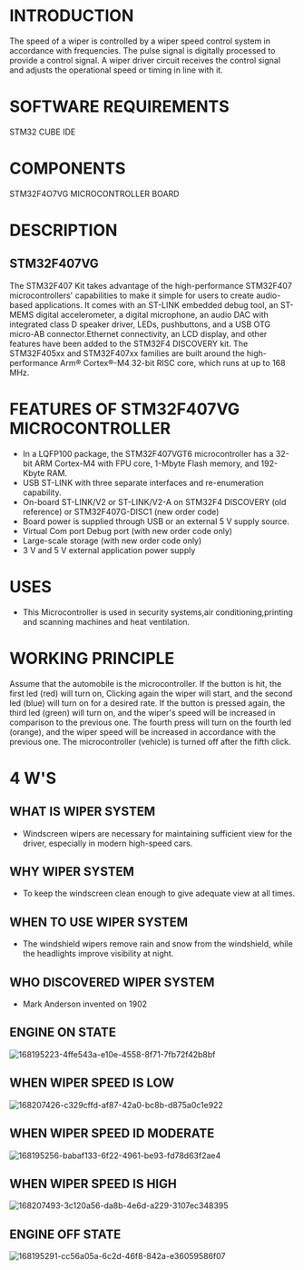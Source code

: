 # INTRODUCTION
The speed of a wiper is controlled by a wiper speed control system in accordance with frequencies. The pulse signal is digitally processed to provide a control signal. A wiper driver circuit receives the control signal and adjusts the operational speed or timing in line with it.
# SOFTWARE REQUIREMENTS
STM32 CUBE IDE
# COMPONENTS
STM32F4O7VG MICROCONTROLLER BOARD
# DESCRIPTION
## STM32F407VG
The STM32F407 Kit takes advantage of the high-performance STM32F407 microcontrollers' capabilities to make it simple for users to create audio-based applications. It comes with an ST-LINK embedded debug tool, an ST-MEMS digital accelerometer, a digital microphone, an audio DAC with integrated class D speaker driver, LEDs, pushbuttons, and a USB OTG micro-AB connector.Ethernet connectivity, an LCD display, and other features have been added to the STM32F4 DISCOVERY kit. The STM32F405xx and STM32F407xx families are built around the high-performance Arm® Cortex®-M4 32-bit RISC core, which runs at up to 168 MHz.
# FEATURES OF STM32F407VG MICROCONTROLLER
* In a LQFP100 package, the STM32F407VGT6 microcontroller has a 32-bit ARM Cortex-M4 with FPU core, 1-Mbyte Flash memory, and 192-Kbyte RAM.
* USB ST-LINK with three separate interfaces and re-enumeration capability.
* On-board ST-LINK/V2 or ST-LINK/V2-A on STM32F4 DISCOVERY (old reference) or STM32F407G-DISC1 (new order code)
* Board power is supplied through USB or an external 5 V supply source.
* Virtual Com port Debug port (with new order code only)
* Large-scale storage (with new order code only)
* 3 V and 5 V external application power supply
# USES
* This Microcontroller is used in security systems,air conditioning,printing and scanning machines and heat ventilation.
# WORKING PRINCIPLE
Assume that the automobile is the microcontroller. If the button is hit, the first led (red) will turn on, Clicking again  the wiper will start, and the second led (blue) will turn on for a desired rate. If the button is pressed again, the third led (green) will turn on, and the wiper's speed will be increased in comparison to the previous one. The fourth press will turn on the fourth led (orange), and the wiper speed will be increased in accordance with the previous one. The microcontroller (vehicle) is turned off after the fifth click.
# 4 W'S
## WHAT IS WIPER SYSTEM
* Windscreen wipers are necessary for maintaining sufficient view for the driver, especially in modern high-speed cars.
## WHY WIPER SYSTEM
* To keep the windscreen clean enough to give adequate view at all times.
## WHEN TO USE WIPER SYSTEM
* The windshield wipers remove rain and snow from the windshield, while the headlights improve visibility at night.
## WHO DISCOVERED WIPER SYSTEM
* Mark Anderson invented on 1902

## ENGINE ON STATE

![168195223-4ffe543a-e10e-4558-8f71-7fb72f42b8bf](https://user-images.githubusercontent.com/68016355/168423148-5cd23165-a316-4ccb-9643-e8c1184bb76a.png)

## WHEN WIPER SPEED IS LOW
![168207426-c329cffd-af87-42a0-bc8b-d875a0c1e922](https://user-images.githubusercontent.com/68016355/168423216-8e3e3bc6-7434-4a49-859f-02740e74d574.png)

## WHEN WIPER SPEED ID MODERATE

![168195256-babaf133-6f22-4961-be93-fd78d63f2ae4](https://user-images.githubusercontent.com/68016355/168423266-50a27d7b-cfee-4fae-a89d-3ccdb7cd04b1.png)

## WHEN WIPER SPEED IS HIGH

![168207493-3c120a56-da8b-4e6d-a229-3107ec348395](https://user-images.githubusercontent.com/68016355/168423294-c4e0adb0-be50-42be-ba2f-a013916a0cd0.png)

## ENGINE OFF STATE

![168195291-cc56a05a-6c2d-46f8-842a-e36059586f07](https://user-images.githubusercontent.com/68016355/168423329-d779c1d8-790c-4b3a-9cb1-c7aaedcacea3.png)
